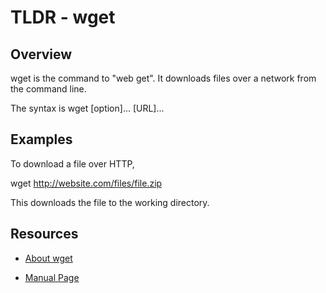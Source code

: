 TLDR - wget
============

Overview
--------

wget is the command to "web get". It downloads files over a network from the command line.

The syntax is wget [option]... [URL]...

Examples
--------

To download a file over HTTP, 

wget http://website.com/files/file.zip

This downloads the file to the working directory.

Resources
---------

- [About wget](http://www.computerhope.com/unix/wget.htm)

[git]: https://computerhope.com

- [Manual Page](https://http://man7.org/linux/man-pages/man1/wget.1.html)

[git]: https://man7.org 
